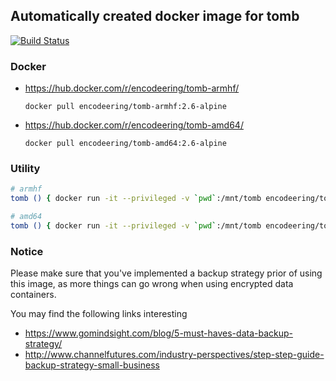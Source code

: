 ## Automatically created docker image for tomb

[![Build Status](https://travis-ci.org/encodeering/docker-tomb.svg?branch=master)](https://travis-ci.org/encodeering/docker-tomb)

### Docker

- https://hub.docker.com/r/encodeering/tomb-armhf/

    ```docker pull encodeering/tomb-armhf:2.6-alpine```

- https://hub.docker.com/r/encodeering/tomb-amd64/

    ```docker pull encodeering/tomb-amd64:2.6-alpine```

### Utility

```bash
# armhf
tomb () { docker run -it --privileged -v `pwd`:/mnt/tomb encodeering/tomb-armhf:2.6-alpine "$@"; }
```

```bash
# amd64
tomb () { docker run -it --privileged -v `pwd`:/mnt/tomb encodeering/tomb-amd64:2.6-alpine "$@"; }
```

### Notice

Please make sure that you've implemented a backup strategy prior of using this image, as more things can go wrong when using encrypted data containers.

You may find the following links interesting

* https://www.gomindsight.com/blog/5-must-haves-data-backup-strategy/
* http://www.channelfutures.com/industry-perspectives/step-step-guide-backup-strategy-small-business
